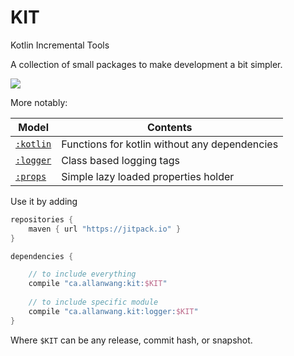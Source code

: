 # KIT

Kotlin Incremental Tools

A collection of small packages to make development a bit simpler.

[![](https://jitpack.io/v/ca.allanwang/kit.svg)](https://jitpack.io/#ca.allanwang/kit)

More notably:

| Model | Contents |
| --- | --- |
| [`:kotlin`](kotlin#readme) | Functions for kotlin without any dependencies |
| [`:logger`](logger#readme) | Class based logging tags |
| [`:props`](props#readme) | Simple lazy loaded properties holder |

Use it by adding

```gradle
repositories {
    maven { url "https://jitpack.io" }
}

dependencies {

    // to include everything
    compile "ca.allanwang:kit:$KIT"
    
    // to include specific module
    compile "ca.allanwang.kit:logger:$KIT"
}
```

Where `$KIT` can be any release, commit hash, or snapshot.
